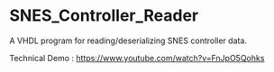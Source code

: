 # SNES_Controller_Reader
A VHDL program for reading/deserializing SNES controller data. 

Technical Demo : https://www.youtube.com/watch?v=FnJpO5Qohks
